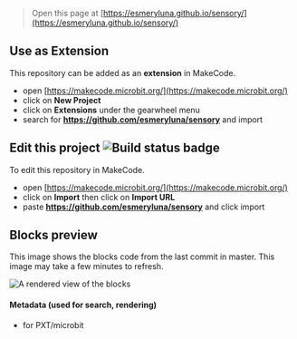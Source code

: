 
> Open this page at [https://esmeryluna.github.io/sensory/](https://esmeryluna.github.io/sensory/)

## Use as Extension

This repository can be added as an **extension** in MakeCode.

* open [https://makecode.microbit.org/](https://makecode.microbit.org/)
* click on **New Project**
* click on **Extensions** under the gearwheel menu
* search for **https://github.com/esmeryluna/sensory** and import

## Edit this project ![Build status badge](https://github.com/esmeryluna/sensory/workflows/MakeCode/badge.svg)

To edit this repository in MakeCode.

* open [https://makecode.microbit.org/](https://makecode.microbit.org/)
* click on **Import** then click on **Import URL**
* paste **https://github.com/esmeryluna/sensory** and click import

## Blocks preview

This image shows the blocks code from the last commit in master.
This image may take a few minutes to refresh.

![A rendered view of the blocks](https://github.com/esmeryluna/sensory/raw/master/.github/makecode/blocks.png)

#### Metadata (used for search, rendering)

* for PXT/microbit
<script src="https://makecode.com/gh-pages-embed.js"></script><script>makeCodeRender("{{ site.makecode.home_url }}", "{{ site.github.owner_name }}/{{ site.github.repository_name }}");</script>

